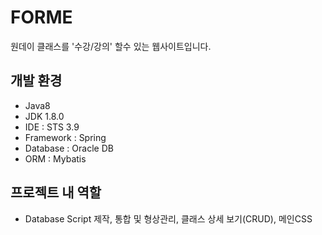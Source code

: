 # FORME

원데이 클래스를 '수강/강의' 할수 있는 웹사이트입니다.


## 개발 환경
- Java8
- JDK 1.8.0
- IDE : STS 3.9
- Framework : Spring
- Database : Oracle DB
- ORM : Mybatis


## 프로젝트 내 역할
- Database Script 제작, 통합 및 형상관리, 클래스 상세 보기(CRUD), 메인CSS
